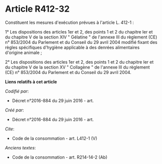 # Article R412-32

Constituent les mesures d'exécution prévues à l'article L. 412-1 : 

1° Les dispositions des articles 1er et 2, des points 1 et 2 du chapitre Ier et du chapitre V de la section XIV " Gélatine "
de l'annexe III du règlement (CE) n° 853/2004 du Parlement et du Conseil du 29 avril 2004 modifié fixant des règles
spécifiques d'hygiène applicable à des denrées alimentaires d'origine animale ; 

2° Les dispositions des articles 1er et 2, des points 1 et 2 du chapitre Ier et du chapitre V de la section XV " Collagène "
de l'annexe III du règlement (CE) n° 853/2004 du Parlement et du Conseil du 29 avril 2004.

**Liens relatifs à cet article**

_Codifié par_:

  - Décret n°2016-884 du 29 juin 2016 - art.

_Créé par_:

  - Décret n°2016-884 du 29 juin 2016 - art.

_Cite_:

  - Code de la consommation - art. L412-1 (V)

_Anciens textes_:

  - Code de la consommation - art. R214-14-2 (Ab)
